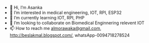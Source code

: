 - 👋 Hi, I’m Asanka
- 👀 I’m interested in medical engineering, IOT, RPI, ESP32
- 🌱 I’m currently learning IOT, RPI, PHP
- 💞️ I’m looking to collaborate on Biomedical Enginnering relevent IOT
- 📫 How to reach me almorawaka@gmail.com, http://beslakmal.blogspot.com/, whatsApp-0094718278524

<!---
almorawaka/almorawaka is a ✨ special ✨ repository because its `README.md` (this file) appears on your GitHub profile.
You can click the Preview link to take a look at your changes.
--->
